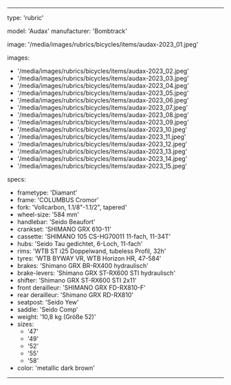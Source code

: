 ---

type: 'rubric'


model: 'Audax'
manufacturer: 'Bombtrack'

image: '/media/images/rubrics/bicycles/items/audax-2023_01.jpeg'

images:
  - '/media/images/rubrics/bicycles/items/audax-2023_02.jpeg'
  - '/media/images/rubrics/bicycles/items/audax-2023_03.jpeg'
  - '/media/images/rubrics/bicycles/items/audax-2023_04.jpeg'
  - '/media/images/rubrics/bicycles/items/audax-2023_05.jpeg'
  - '/media/images/rubrics/bicycles/items/audax-2023_06.jpeg'
  - '/media/images/rubrics/bicycles/items/audax-2023_07.jpeg'
  - '/media/images/rubrics/bicycles/items/audax-2023_08.jpeg'
  - '/media/images/rubrics/bicycles/items/audax-2023_09.jpeg'
  - '/media/images/rubrics/bicycles/items/audax-2023_10.jpeg'
  - '/media/images/rubrics/bicycles/items/audax-2023_11.jpeg'
  - '/media/images/rubrics/bicycles/items/audax-2023_12.jpeg'
  - '/media/images/rubrics/bicycles/items/audax-2023_13.jpeg'
  - '/media/images/rubrics/bicycles/items/audax-2023_14.jpeg'
  - '/media/images/rubrics/bicycles/items/audax-2023_15.jpeg'

specs:
  - frametype: 'Diamant'
  - frame: 'COLUMBUS Cromor'
  - fork: 'Vollcarbon, 1.1/8"-1.1/2", tapered'
  - wheel-size: '584 mm'
  - handlebar: 'Seido Beaufort'
  - crankset: 'SHIMANO GRX 610-11'
  - cassette: 'SHIMANO 105 CS-HG70011 11-fach, 11-34T'
  - hubs: 'Seido Tau gedichtet, 6-Loch, 11-fach'
  - rims: 'WTB ST i25 Doppelwand, tubeless Profil, 32h'
  - tyres: 'WTB BYWAY VR, WTB Horizon HR, 47-584'
  - brakes: 'Shimano GRX BR-RX400 hydraulisch'
  - brake-levers: 'Shimano GRX ST-RX600 STI hydraulisch'
  - shifter: 'Shimano GRX ST-RX600 STI 2x11'
  - front derailleur: 'SHIMANO GRX FD-RX810-F'
  - rear derailleur: 'Shimano GRX RD-RX810'
  - seatpost: 'Seido Yew'
  - saddle: 'Seido Comp'
  - weight: '10,8 kg (Größe 52)'
  - sizes:
    - '47'
    - '49'
    - '52'
    - '55'
    - '58'
  - color: 'metallic dark brown'

---